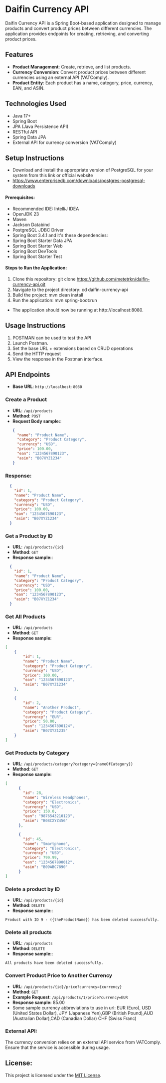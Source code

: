 # Daifin Currency API

Daifin Currency API is a Spring Boot-based application designed to manage products and convert product prices between different currencies. The application provides endpoints for creating, retrieving, and converting product prices.

## Features

- **Product Management**: Create, retrieve, and list products.
- **Currency Conversion**: Convert product prices between different currencies using an external API (VATComply).
- **Product Entity**: Each product has a name, category, price, currency, EAN, and ASIN.

## Technologies Used

- Java 17+
- Spring Boot
- JPA (Java Persistence API)
- RESTful API
- Spring Data JPA
- External API for currency conversion (VATComply)


## Setup Instructions
- Download and install the appropriate version of PostgreSQL for your system from this link or official website
- https://www.enterprisedb.com/downloads/postgres-postgresql-downloads

#### Prerequisites:
- Recommended IDE: IntelliJ IDEA
- OpenJDK 23
- Maven
- Jackson Databind
- PostgreSQL JDBC Driver
- Spring Boot 3.4.1 and it's these dependencies:
- Spring Boot Starter Data JPA
- Spring Boot Starter Web
- Spring Boot DevTools
- Spring Boot Starter Test

#### Steps to Run the Application:
1. Clone this repository:
   git clone https://github.com/metetrkn/daifin-currency-api.git
2. Navigate to the project directory:
   cd daifin-currency-api
3. Build the project:
   mvn clean install
4. Run the application:
   mvn spring-boot:run

- The application should now be running at http://localhost:8080.

## Usage Instructions
1. POSTMAN can be used to test the API
2. Launch Postman. 
3. Set the base URL + extensions based on CRUD operations
4. Send the HTTP request
5. View the response in the Postman interface.

## API Endpoints
- **Base URL**: `http://localhost:8080`

### Create a Product

- **URL**: `/api/products`
- **Method**: `POST`
- **Request Body sample:**:
  ```json
  {
    "name": "Product Name",
    "category": "Product Category",
    "currency": "USD",
    "price": 100.00,
    "ean": "1234567890123",
    "asin": "B07XYZ1234"
  }

### Response:
```json
  {
    "id": 1,
    "name": "Product Name",
    "category": "Product Category",
    "currency": "USD",
    "price": 100.00,
    "ean": "1234567890123",
    "asin": "B07XYZ1234"
  }
```

### Get a Product by ID
- **URL**: `/api/products/{id}`
- **Method**: `GET`
- **Response sample:**:
```json
  {
    "id": 1,
    "name": "Product Name",
    "category": "Product Category",
    "currency": "USD",
    "price": 100.00,
    "ean": "1234567890123",
    "asin": "B07XYZ1234"
  }
```

### Get All Products
- **URL**: `/api/products`
- **Method**: `GET`
- **Response sample:**
```json
[
    {
        "id": 1,
        "name": "Product Name",
        "category": "Product Category",
        "currency": "USD",
        "price": 100.00,
        "ean": "1234567890123",
        "asin": "B07XYZ1234"
    },

    {
        "id": 2,
        "name": "Another Product",
        "category": "Product Category",
        "currency": "EUR",
        "price": 50.00,
        "ean": "1234567890124",
        "asin": "B07XYZ1235"
    }
]
```

### Get Products by Category
- **URL**: `/api/products/category?category={nameOfCategory}}`
- **Method**: `GET`
- **Response sample:**
```json
[
      {
        "id": 28,
        "name": "Wireless Headphones",
        "category": "Electronics",
        "currency": "USD",
        "price": 150.0,
        "ean": "9876543210123",
        "asin": "B08CXYZ456"
      },

      {
        "id": 45,
        "name": "Smartphone",
        "category": "Electronics",
        "currency": "USD",
        "price": 799.99,
        "ean": "1234567890012",
        "asin": "B09ABC7890"
      }
]
```

### Delete a product by ID
- **URL**: `/api/products/{id}`
- **Method**: `DELETE`
- **Response sample:**:
```
Product with ID 9 - ({theProductName}) has been deleted successfully.
```

### Delete all products
- **URL**: `/api/products`
- **Method**: `DELETE`
- **Response sample:**:
```
All products have been deleted successfully.
```


### Convert Product Price to Another Currency
- **URL**: `/api/products/{id}/price?currency={currency}`
- **Method**: `GET`
- **Example Request**: `/api/products/1/price?currency=EUR`
- **Response sample:**
  85.00
- Some sample currency abbreviations to use in url: EUR (Euro), USD (United States Dollar), JPY (Japanese Yen),GBP (British Pound),AUD (Australian Dollar),CAD (Canadian Dollar)
  CHF (Swiss Franc)

### External API:
The currency conversion relies on an external API service from VATComply. Ensure that the service is accessible during usage.

## License:
This project is licensed under the [MIT License](LICENSE).